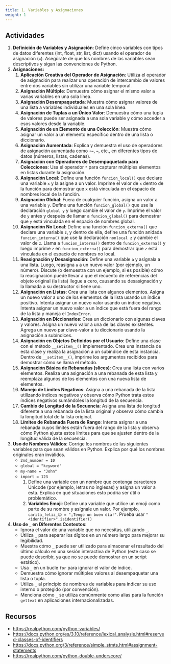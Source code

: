 ```yaml
---
title: 1. Variables y Asignaciones
weight: 1
---
```

## Actividades

1. **Definición de Variables y Asignación**: Define cinco variables con tipos de datos diferentes (int, float, str, list, dict) usando el operador de asignación (`=`). Asegúrate de que los nombres de las variables sean descriptivos y sigan las convenciones de Python.
2. **Asignaciones:**
   1. **Aplicación Creativa del Operador de Asignación**: Utiliza el operador de asignación para realizar una operación de intercambio de valores entre dos variables sin utilizar una variable temporal.
   2. **Asignación Múltiple**: Demuestra cómo asignar el mismo valor a varias variables en una sola línea.
   3. **Asignación Desempaquetada**: Muestra cómo asignar valores de una lista a variables individuales en una sola línea.
   4. **Asignación de Tuplas a un Único Valor**: Demuestra cómo una tupla de valores puede ser asignada a una sola variable y cómo acceder a esos valores desde la variable.
   5. **Asignación de un Elemento de una Colección**: Muestra cómo asignar un valor a un elemento específico dentro de una lista o diccionario.
   6. **Asignación Aumentada**: Explica y demuestra el uso de operadores de asignación aumentada como `+=`, `=`, etc., en diferentes tipos de datos (números, listas, cadenas).
   7. **Asignación con Operadores de Desempaquetado para Colecciones**: Usa el operador `*` para capturar múltiples elementos en listas durante la asignación.
   8. **Asignación Local**: Define una función `funcion_local()` que declare una variable `x` y la asigne a un valor. Imprime el valor de `x` dentro de la función para demostrar que `x` está vinculada en el espacio de nombres local de la función.
   9. **Asignación Global**: Fuera de cualquier función, asigna un valor a una variable `y`. Define una función `funcion_global()` que use la declaración `global y` y luego cambie el valor de `y`. Imprime el valor de `y` antes y después de llamar a `funcion_global()` para demostrar que `y` está vinculada en el espacio de nombres global.
   10. **Asignación No Local**: Define una función `funcion_externa()` que declare una variable `z`, y dentro de ella, define una función anidada `funcion_interna()` que use la declaración `nonlocal z` y cambie el valor de `z`. Llama a `funcion_interna()` dentro de `funcion_externa()` y luego imprime `z` en `funcion_externa()` para demostrar que `z` está vinculada en el espacio de nombres no local.
   11. **Reasignación y Desasignación**: Define una variable `a` y asígnala a una lista. Luego, reasigna `a` a un nuevo valor (por ejemplo, un número). Discute (o demuestra con un ejemplo, si es posible) cómo la reasignación puede llevar a que el recuento de referencias del objeto original (la lista) llegue a cero, causando su desasignación y la llamada a su destructor si tiene uno.
   12. **Asignación en Listas**: Crea una lista con algunos elementos. Asigna un nuevo valor a uno de los elementos de la lista usando un índice positivo. Intenta asignar un nuevo valor usando un índice negativo. Intenta asignar un nuevo valor a un índice que está fuera del rango de la lista y maneja el `IndexError`.
   13. **Asignación en Diccionarios**: Crea un diccionario con algunas claves y valores. Asigna un nuevo valor a una de las claves existentes. Agrega un nuevo par clave-valor a tu diccionario usando la asignación a subíndices.
   14. **Asignación en Objetos Definidos por el Usuario**: Define una clase con el método `__setitem__()` implementado. Crea una instancia de esta clase y realiza la asignación a un subíndice de esta instancia. Dentro de `__setitem__()`, imprime los argumentos recibidos para demostrar cómo se llama el método.
   15. **Asignación Básica de Rebanadas (slices)**: Crea una lista con varios elementos. Realiza una asignación a una rebanada de esta lista y reemplaza algunos de los elementos con una nueva lista de elementos.
   16. **Manejo de Límites Negativos**: Asigna a una rebanada de la lista utilizando índices negativos y observa cómo Python trata estos índices negativos sumándoles la longitud de la secuencia.
   17. **Cambio de Longitud de la Secuencia**: Asigna una lista de longitud diferente a una rebanada de la lista original y observa cómo cambia la longitud total de la lista original.
   18. **Límites de Rebanada Fuera de Rango**: Intenta asignar a una rebanada cuyos límites están fuera del rango de la lista y observa cómo Python ajusta estos límites para que se ajusten dentro de la longitud válida de la secuencia.
3. **Uso de Nombres Válidos**: Corrige los nombres de las siguientes variables para que sean válidos en Python. Explica por qué los nombres originales eran inválidos.
   - `2nd_number = 10`
   - `global = "keyword"`
   - `my-name = "John"`
   - `import = 123`
     1. Define una variable con un nombre que contenga caracteres Unicode (por ejemplo, letras no inglesas) y asigna un valor a esta. Explica en qué situaciones esto podría ser útil o problemático.
     2. **Variables Emoji**: Define una variable que utilice un emoji como parte de su nombre y asígnale un valor. Por ejemplo, `carita_feliz_😊 = "¡Tengo un buen día!"`. Prueba usar `"<identifier>".isidentifier()`
4. **Uso de `_` en Diferentes Contextos**:
   - Ignora el valor de una variable que no necesitas, utilizando `_`.
   - Utiliza `_` para separar los dígitos en un número largo para mejorar su legibilidad.
   - Muestra cómo `_` puede ser utilizado para almacenar el resultado del último cálculo en una sesión interactiva de Python (este caso se puede describir, ya que no se puede demostrar en un script estático).
   - Usa `_` en un bucle `for` para ignorar el valor de índice.
   - Demuestra cómo ignorar múltiples valores al desempaquetar una lista o tupla.
   - Utiliza `_` al principio de nombres de variables para indicar su uso interno o protegido (por convención).
   - Menciona cómo `_` se utiliza comúnmente como alias para la función `gettext` en aplicaciones internacionalizadas.

## Recursos

- https://realpython.com/python-variables/
- https://docs.python.org/es/3.10/reference/lexical_analysis.html#reserved-classes-of-identifiers
- https://docs.python.org/3/reference/simple_stmts.html#assignment-statements
- https://realpython.com/python-double-underscore/